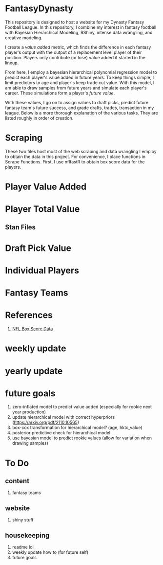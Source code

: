 # FantasyDynasty
This repository is designed to host a website for my Dynasty Fantasy Football League. In this repository,
I combine my interest in fantasy football with Bayesian Hierarchical Modeling, RShiny, intense data
wrangling, and creative modeling.

I create a *value added* metric, which finds the difference in each fantasy player's output
with the output of a replacement level player of their position.
Players only contribute (or lose) value added if started in the lineup.

From here, I employ a bayesian hierarchical polynomial regression model to predict each player's value added in future years.
To keep things simple, I limit predictors to age and player's keep trade cut value. With this model,
I am able to draw samples from future years and simulate each player's career. These simulations form
a player's *future value*.

With these values, I go on to assign values to draft picks, predict future fantasy team's future success, and
grade drafts, trades, transaction in my league. Below is a more thorough explanation of the various tasks.
They are listed roughly in order of creation. 

# Scraping

These two files host most of the web scraping and data wrangling I employ to obtain the data in this project.
For convenience, I place functions in Scrape Functions. First, I use nflfastR to obtain box score data for the players.


# Player Value Added

# Player Total Value

## Stan Files

# Draft Pick Value

# Individual Players

# Fantasy Teams

# References

1. [NFL Box Score Data](https://www.nflfastr.com)

# weekly update

# yearly update

# future goals
1. zero-inflated model to predict value added (especially for rookie next year production)
2. update hierarchical model with correct hyperpriors (https://arxiv.org/pdf/2110.10565)
3. box-cox transformation for hierarchical model? (age, hktc_value)
4. posterior predictive check for hierarchical model
5. use bayesian model to predict rookie values (allow for variation when drawing samples)




# To Do

## content
1. fantasy teams

## website
1. shiny stuff

## housekeeping
1. readme lol
2. weekly update how to (for future self)
3. future goals




